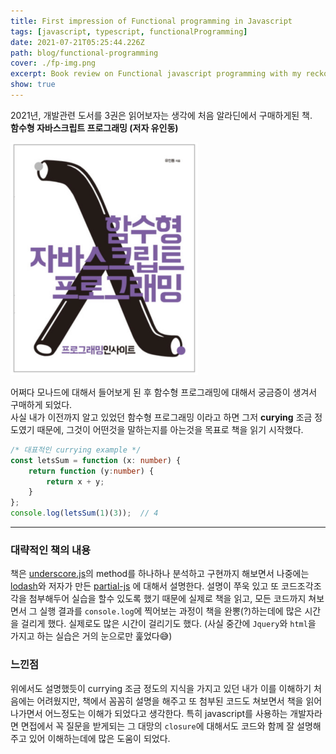 ```yaml
---
title: First impression of Functional programming in Javascript 
tags: [javascript, typescript, functionalProgramming]
date: 2021-07-21T05:25:44.226Z
path: blog/functional-programming
cover: ./fp-img.png
excerpt: Book review on Functional javascript programming with my reckoning.
show: true
---
```


2021년, 개발관련 도서를 3권은 읽어보자는 생각에 처음 알라딘에서 구매하게된 책.   
**함수형 자바스크립트 프로그래밍 (저자 유인동)**  

![](./book-cover1.png)

어쩌다 모나드에 대해서 들어보게 된 후 함수형 프로그래밍에 대해서 궁금증이 생겨서 구매하게 되었다.  
사실 내가 이전까지 알고 있었던 함수형 프로그래밍 이라고 하면 그저 **curying** 조금 정도였기 때문에, 그것이 어떤것을 말하는지를 아는것을 목표로 책을 읽기 시작했다.

```typescript
/* 대표적인 currying example */
const letsSum = function (x: number) {
    return function (y:number) {
        return x + y;
    }
};
console.log(letsSum(1)(3));  // 4
```
---

### 대략적인 책의 내용
책은 [underscore.js](https://underscorejs.org/)의 method를 하나하나 분석하고 구현까지 해보면서 나중에는 [lodash](https://lodash.com/)와 저자가 만든 [partial-js](https://marpple.github.io/partial.js/) 에 대해서 설명한다.
설명이 쭈욱 있고 또 코드조각조각을 첨부해두어 실습을 할수 있도록 했기 때문에 실제로 책을 읽고, 모든 코드까지 쳐보면서 그 실행 결과를 `console.log`에 찍어보는 과정이 책을 완뽕(?)하는데에 많은 시간을 걸리게 했다. 실제로도 많은 시간이 걸리기도 했다. (사실 중간에 `Jquery`와 `html`을 가지고 하는 실습은 거의 눈으로만 훑었다😅)


### 느낀점 
위에서도 설명했듯이 currying 조금 정도의 지식을 가지고 있던 내가 이를 이해하기 처음에는 어려웠지만, 책에서 꼼꼼히 설명을 해주고 또 첨부된 코드도 쳐보면서 책을 읽어나가면서 어느정도는 이해가 되었다고 생각한다.
특히 javascript를 사용하는 개발자라면 면접에서 꼭 질문을 받게되는 그 대망의 `closure`에 대해서도 코드와 함께 잘 설명해주고 있어 이해하는데에 많은 도움이 되었다.



